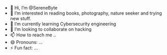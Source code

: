 - 👋 Hi, I’m @SereneByte
- 👀 I’m interested in reading books, photography, nature seeker and trying new stuff.
- 🌱 I’m currently learning Cybersecurity engineering 
- 💞️ I’m looking to collaborate on hacking
- 📫 How to reach me ..
- 😄 Pronouns: ...
- ⚡ Fun fact: ...

<!---
SereneByte/SereneByte is a ✨ special ✨ repository because its `README.md` (this file) appears on your GitHub profile.
You can click the Preview link to take a look at your changes.
--->
